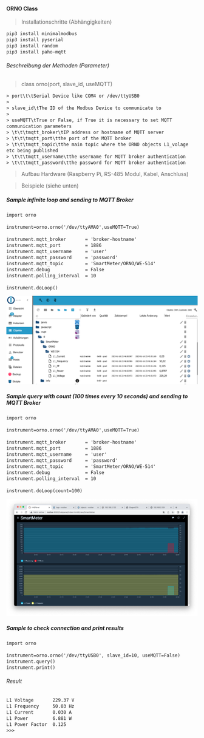 
#### ORNO Class 

> Installationschritte (Abhängigkeiten)
```
pip3 install minimalmodbus
pip3 install pyserial
pip3 install random
pip3 install paho-mqtt
```

###### Beschreibung der Methoden (Parameter)
> class orno(port, slave_id, useMQTT)
>
```
> port\t\tSerial Device like COM4 or /dev/ttyUSB0
>
> slave_id\tThe ID of the Modbus Device to communicate to
>
> useMQTT\tTrue or False, if True it is necessary to set MQTT communication parameters
> \t\t\tmqtt_broker\tIP address or hostname of MQTT server
> \t\t\tmqtt_port\tthe port of the MQTT broker
> \t\t\tmqtt_topic\tthe main topic where the ORNO objects L1_volage etc being published
> \t\t\tmqtt_username\tthe username for MQTT broker authentication
> \t\t\tmqtt_password\tthe password for MQTT broker authentication
```

> Aufbau Hardware (Raspberry Pi, RS-485 Modul, Kabel, Anschluss)

> Beispiele (siehe unten)

##### Sample infinite loop and sending to MQTT Broker

```
import orno

instrument=orno.orno('/dev/ttyAMA0',useMQTT=True)

instrument.mqtt_broker       = 'broker-hostname'
instrument.mqtt_port         = 1886
instrument.mqtt_username     = 'user'
instrument.mqtt_password     = 'password'
instrument.mqtt_topic        = 'SmartMeter/ORNO/WE-514'
instrument.debug             = False
instrument.polling_interval  = 10

instrument.doLoop()
```
![Result](iobroker_mqtt_results.png)

##### Sample query with count (100 times every 10 seconds) and sending to MQTT Broker

```
import orno

instrument=orno.orno('/dev/ttyAMA0',useMQTT=True)

instrument.mqtt_broker       = 'broker-hostname'
instrument.mqtt_port         = 1886
instrument.mqtt_username     = 'user'
instrument.mqtt_password     = 'password'
instrument.mqtt_topic        = 'SmartMeter/ORNO/WE-514'
instrument.debug             = False
instrument.polling_interval  = 10

instrument.doLoop(count=100)
```

![Result](Bildschirmfoto%202023-01-15%20um%2022.01.34.png)

##### Sample to check connection and print results

```
import orno

instrument=orno.orno('/dev/ttyUSB0', slave_id=10, useMQTT=False)
instrument.query()
instrument.print()
```
###### Result
```
L1 Voltage       229.37 V
L1 Frequency     50.03 Hz
L1 Current       0.030 A
L1 Power         6.881 W
L1 Power Factor  0.125
>>>
``` 